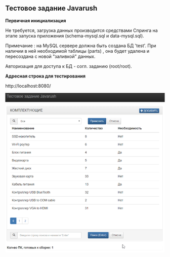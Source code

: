 ## Тестовое задание Javarush

**Первичная инициализация**

Не требуется, загрузка данных производится средствами Спринга на этапе запуска приложения
(schema-mysql.sql и data-mysql.sql).

Примечание : на MySQL сервере должна быть создана БД 'test'. При наличии в ней необходимой
таблицы (parts) , она будет удалена и пересоздана с новой "заливкой" данных.

Авторизация для доступа к БД - согл. заданию (root/root).

**Адресная строка для тестирования**

http://localhost:8080/

![CRUD example screenshot](screenshot.gif)

